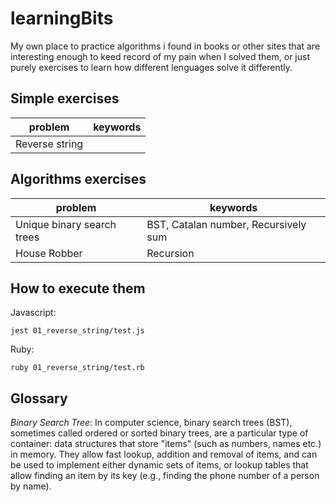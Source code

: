 # learningBits

My own place to practice algorithms i found in books or other sites that are interesting enough to keed record of my pain when I solved them, or just purely exercises to learn how different lenguages solve it differently.


## Simple exercises

| problem                                                                                            | keywords                                                                            |
|----------------------------------------------------------------------------------------------------|-------------------------------------------------------------------------------------|
| Reverse string                                                                                     |                                                                                     |


## Algorithms exercises

| problem                                                                                            | keywords                                                                            |
|----------------------------------------------------------------------------------------------------|-------------------------------------------------------------------------------------|
| Unique binary search trees                                                                         | BST, Catalan number, Recursively sum                                                |
| House Robber                                                                                       | Recursion                                                                           |


## How to execute them

Javascript:
```
jest 01_reverse_string/test.js
```

Ruby:
```
ruby 01_reverse_string/test.rb
```




## Glossary

*Binary Search Tree*: In computer science, binary search trees (BST), sometimes called ordered or sorted binary trees, are a particular type of container: data structures that store "items" (such as numbers, names etc.) in memory.
They allow fast lookup, addition and removal of items, and can be used to implement either dynamic sets of items, or lookup tables that allow finding an item by its key (e.g., finding the phone number of a person by name).
